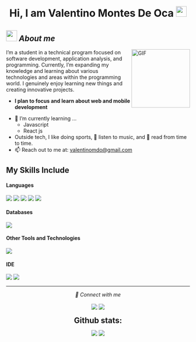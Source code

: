 <h1 align="center"> Hi, I am Valentino Montes De Oca <img src="https://github.com/TheDudeThatCode/TheDudeThatCode/blob/master/Assets/Hi.gif" width="29px"></h1>


## <img src="https://media.giphy.com/media/ObNTw8Uzwy6KQ/giphy.gif" width="30px">&nbsp;***About me***
<img align="right" alt="GIF" height="160px" src="https://media.giphy.com/media/Ah3zHH7hvsSB2/giphy.gif" />

I’m a student in a technical program focused on software development, application analysis, and programming.
Currently, I’m expanding my knowledge and learning about various technologies and areas within the programming world.
I genuinely enjoy learning new things and creating innovative projects.

* **I plan to focus and learn about web and mobile development**
- 🌱 I’m currently learning ...
  - Javascript
  - React js
- Outside tech,  I like doing sports, 🎵 listen to music, and 📖 read from time to time.
- 📫 Reach out to me at: <a href="valentinomdo@gmail.com">valentinomdo@gmail.com</a>


## My Skills Include
<h4> Languages </h4>
<span> 
  <img src="https://img.shields.io/badge/Java-ED8B00?style=for-the-badge&logo=java&logoColor=white">
  <img src="https://img.shields.io/badge/C-00599C?style=for-the-badge&logo=c&logoColor=white">
  <img src="https://img.shields.io/badge/HTML5-E34F26?style=for-the-badge&logo=html5&logoColor=white">
  <img src="https://img.shields.io/badge/CSS3-1572B6?style=for-the-badge&logo=css3&logoColor=white">
  <img src="https://img.shields.io/badge/JavaScript-F7DF1E?style=for-the-badge&logo=javascript&logoColor=black">
</span>


<h4> Databases </h4>
<span>
  <img src="https://img.shields.io/badge/MySQL-00000F?style=for-the-badge&logo=mysql&logoColor=white">


<h4> Other Tools and Technologies </h4>
<span>
  <img src="https://img.shields.io/badge/Git-F05032?style=for-the-badge&logo=git&logoColor=white">
</span>
</span>

<h4> IDE </h4>
<span>
<img src="https://img.shields.io/badge/NetBeansIDE-1B6AC6.svg?style=for-the-badge&logo=apache-netbeans-ide&logoColor=white">
<img src="https://img.shields.io/badge/Visual_Studio_Code-0078D4?style=for-the-badge&logo=visual%20studio%20code&logoColor=white">

<hr>
<p align="center">
   <i>🤝 Connect with me</i>
   <br>
<br>	
<a target="_blank" href="https://www.linkedin.com/in/valentino-montes-de-oca-290869264"><img src="https://img.shields.io/badge/-LinkedIn-0077B5?style=for-the-badge&logo=Linkedin&logoColor=white"></img></a>
<a target="_blank" href="mailto:valentinomdo@gmail.com"><img src="https://img.shields.io/badge/-Gmail-D14836?style=for-the-badge&logo=Gmail&logoColor=white"></img></a>
<br>
</p>

<div align="center">
<h2 align="center" style="margin: 5px 10px;">Github stats:</h2> 

[![](https://github-readme-stats.vercel.app/api?username=ValenMdo&show_icons=true&theme=tokyonight&hide_border=true&locale=en)](https://github.com/ValenMdo)
[![](https://github-readme-streak-stats.herokuapp.com/?user=ValenMdo&theme=material-palenight)](https://github.com/ValenMdo)
</div>
